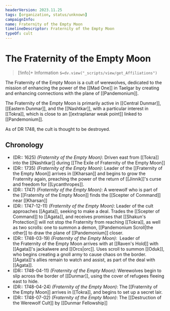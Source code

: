 ```yaml
---
headerVersion: 2023.11.25
tags: [organization, status/unknown]
campaignInfo:
name: Fraternity of the Empty Moon
timelineDescriptor: Fraternity of the Empty Moon
typeOf: cult
---
```

# The Fraternity of the Empty Moon
>[!info]+ Information
> `$=dv.view("_scripts/view/get_Affiliations")`

The Fraternity of the Empty Moon is a cult of werewolves, dedicated to the mission of enhancing the power of the [[Mad One]] in Taelgar by creating and enhancing connections with the plane of [[Pandemonium]].

The Fraternity of the Empty Moon is primarily active in [[Central Dunmar]], [[Eastern Dunmar]], and the [[Nashtkar]], with a particular interest in [[Tokra]], which is close to an [[extraplanar weak point]] linked to [[Pandemonium]]. 

As of DR 1748, the cult is thought to be destroyed. 
## Chronology

- (DR:: 1625) *(Fraternity of the Empty Moon)*: Driven east from [[Tokra]] into the [[Nashtkar]] during [[The Exile of Fraternity of the Empty Moon]]
- (DR:: 1735) *(Fraternity of the Empty Moon)*: Leader of the [[Fraternity of the Empty Moon]] arrives in [[Kharsan]] and begins to grow the Fraternity again, preaching the power of the return of [[Jinnik]]'s curse and freedom for [[Lycanthropes]]. 
- (DR:: 1747) *(Fraternity of the Empty Moon)*: A werewolf who is part of the [[Fraternity of the Empty Moon]] finds the [[Scepter of Command]] near [[Kharsan]]
- (DR:: 1747-12-11) *(Fraternity of the Empty Moon)*: Leader of the cult approaches [[Agata]], seeking to make a deal. Trades the [[Scepter of Command]] to [[Agata]], and receives promises that [[Shakun's Protection]] will not stop the Fraternity from reaching [[Tokra]], as well as two scrolls: one to summon a demon, [[Pandemonium Scroll|the other]] to draw the plane of [[Pandemonium]] closer. 
- (DR:: 1748-03-19) *(Fraternity of the Empty Moon)*:  Leader of the Fraternity of the Empty Moon arrives with at [[Raven's Hold]] with [[Agata]]'s jackalwere and [[Orcs|orc]]. Uses scroll to summon [[Oduk]], who begins creating a gnoll army to cause chaos on the border. [[Agata]]'s allies remain to watch and assist, as part of the deal with [[Agata]].
- (DR:: 1748-04-11) *(Fraternity of the Empty Moon)*: Werewolves begin to slip across the border of [[Dunmar]], using the cover of refugees fleeing east to hide.
- (DR:: 1748-04-24) *(Fraternity of the Empty Moon)*: The [[Fraternity of the Empty Moon]] arrives in [[Tokra]], and begins to set up a secret lair. 
- (DR:: 1748-07-02) *(Fraternity of the Empty Moon)*: The [[Destruction of the Werewolf Cult]] by [[Dunmar Fellowship]]
 